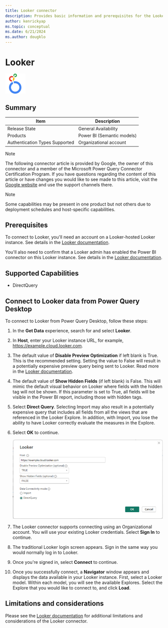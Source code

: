 ```yaml
---
title: Looker connector
description: Provides basic information and prerequisites for the Looker connector for Power Query.
author: kenrickyap
ms.topic: conceptual
ms.date: 6/21/2024
ms.author: dougklo
---
```


# Looker

![Here's the Looker logo](./media/index/looker-64.png)

## Summary

| Item | Description |
| ---- | ----------- |
| Release State | General Availability |
| Products | Power BI (Semantic models) |
| Authentication Types Supported | Organizational account |

> [!NOTE]
> The following connector article is provided by Google, the owner of this connector and a member of the Microsoft Power Query Connector Certification Program. If you have questions regarding the content of this article or have changes you would like to see made to this article, visit the [Google website](https://cloud.google.com/looker/docs/best-practices/looker-support-details) and use the support channels there.

> [!NOTE]
> Some capabilities may be present in one product but not others due to deployment schedules and host-specific capabilities.

## Prerequisites

To connect to Looker, you'll need an account on a Looker-hosted Looker instance. See details in the [Looker documentation](https://cloud.google.com/looker/docs/powerbi-connector#requirements).

You'll also need to confirm that a Looker admin has enabled the Power BI connector on this Looker instance. See details in the [Looker documentation](https://cloud.google.com/looker/docs/powerbi-connector#enable_connector).

## Supported Capabilities

* DirectQuery

## Connect to Looker data from Power Query Desktop

To connect to Looker from Power Query Desktop, follow these steps:

1. In the **Get Data** experience, search for and select **Looker**.

2. In **Host**, enter your Looker instance URL, for example, https://example.cloud.looker.com.

3. The default value of **Disable Preview Optimization** if left blank is True. This is the recommended setting. Setting the value to False will result in a potentially expensive preview query being sent to Looker. Read more in the [Looker documentation](https://cloud.google.com/looker/docs/powerbi-connector#preview_optimization).

4. The default value of **Show Hidden Fields** (if left blank) is False. This will mimic the default visual behavior on Looker where fields with the hidden tag will not be shown. If this parameter is set to True, all fields will be visible in the Power BI report, including those with hidden tags.

5. Select **Direct Query**. Selecting Import may also result in a potentially expensive query that includes all fields from all the views that are referenced in the Looker Explore. In addition, with Import, you lose the ability to have Looker correctly evaluate the measures in the Explore.

6. Select **OK** to continue.

    ![Image showing initial dialog box](./media/google-looker/host-connection-filled-desktop.png)

7. The Looker connector supports connecting using an Organizational account. You will use your existing Looker credentials. Select **Sign In** to continue.

8. The traditional Looker login screen appears. Sign in the same way you would normally log in to Looker.

9. Once you're signed in, select **Connect** to continue.

10. Once you successfully connect, a **Navigator** window appears and displays the data available in your Looker instance. First, select a Looker model. Within each model, you will see the available Explores. Select the Explore that you would like to connect to, and click **Load**.

## Limitations and considerations

Please see the [Looker documentation](https://cloud.google.com/looker/docs/powerbi-connector#things_to_consider) for additional limitations and considerations of the Looker connector.
